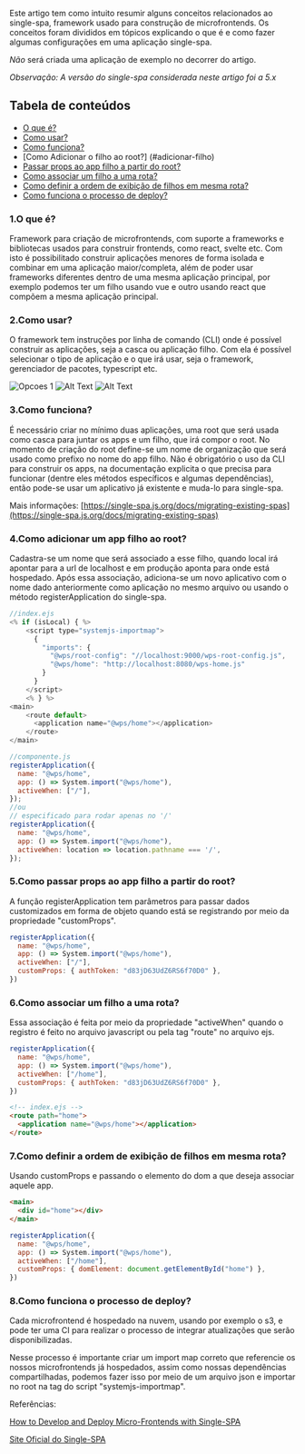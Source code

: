 Este artigo tem como intuito resumir alguns conceitos relacionados ao single-spa, framework usado para construção de microfrontends. Os conceitos foram divididos em tópicos explicando o que é e como fazer algumas configurações em uma aplicação single-spa.

_Não_ será criada uma aplicação de exemplo no decorrer do artigo.

_Observação: A versão do single-spa considerada neste artigo foi a 5.x_

## Tabela de conteúdos

- [O que é?](#o-que-é)
- [Como usar?](#como-usar)
- [Como funciona?](#como-funciona)
- [Como Adicionar o filho ao root?] (#adicionar-filho)
- [Passar props ao app filho a partir do root?](#props)
- [Como associar um filho a uma rota?](#rota)
- [Como definir a ordem de exibição de filhos em mesma rota?](#ordem)
- [Como funciona o processo de deploy?](#deploy)

### 1.O que é? <a name="o-que-é"></a>

Framework para criação de microfrontends, com suporte a frameworks e bibliotecas usados para construir frontends, como react, svelte etc. Com isto é possibilitado construir aplicações menores de forma isolada e combinar em uma aplicação maior/completa, além de poder usar frameworks diferentes dentro de uma mesma aplicação principal, por exemplo podemos ter um filho usando vue e outro usando react que compõem a mesma aplicação principal.

### 2.Como usar? <a name="como-usar"></a>

O framework tem instruções por linha de comando (CLI) onde é possível construir as aplicações, seja a casca ou aplicação filho. Com ela é possível selecionar o tipo de aplicação e o que irá usar, seja o framework, gerenciador de pacotes, typescript etc.

![Opcoes 1](https://dev-to-uploads.s3.amazonaws.com/uploads/articles/bwzb89mrhwt67pk08mm3.png)
![Alt Text](https://dev-to-uploads.s3.amazonaws.com/uploads/articles/k4bkudmxlayuu1hzh24u.png)
![Alt Text](https://dev-to-uploads.s3.amazonaws.com/uploads/articles/ks4c3zbjxv6h0adotw25.png)

### 3.Como funciona? <a name="como-funciona"></a>

É necessário criar no mínimo duas aplicações, uma root que será usada como casca para juntar os apps e um filho, que irá compor o root. No momento de criação do root define-se um nome de organização que será usado como prefixo no nome do app filho. Não é obrigatório o uso da CLI para construir os apps, na documentação explicita o que precisa para funcionar (dentre eles métodos específicos e algumas dependências), então pode-se usar um aplicativo já existente e muda-lo para single-spa.

Mais informações: [https://single-spa.js.org/docs/migrating-existing-spas](https://single-spa.js.org/docs/migrating-existing-spas)

### 4.Como adicionar um app filho ao root? <a name="adicionar-filho"></a>

Cadastra-se um nome que será associado a esse filho, quando local irá apontar para a url de localhost e em produção aponta para onde está hospedado. Após essa associação, adiciona-se um novo aplicativo com o nome dado anteriormente como aplicação no mesmo arquivo ou usando o método registerApplication do single-spa.

```js
//index.ejs
<% if (isLocal) { %>
    <script type="systemjs-importmap">
      {
        "imports": {
          "@wps/root-config": "//localhost:9000/wps-root-config.js",
          "@wps/home": "http://localhost:8080/wps-home.js"
        }
      }
    </script>
    <% } %>
<main>
    <route default>
      <application name="@wps/home"></application>
    </route>
</main>

//componente.js
registerApplication({
  name: "@wps/home",
  app: () => System.import("@wps/home"),
  activeWhen: ["/"],
});
//ou
// especificado para rodar apenas no '/'
registerApplication({
  name: "@wps/home",
  app: () => System.import("@wps/home"),
  activeWhen: location => location.pathname === '/',
});
```

### 5.Como passar props ao app filho a partir do root? <a name="props"></a>

A função registerApplication tem parâmetros para passar dados customizados em forma de objeto quando está se registrando por meio da propriedade "customProps".

```js
registerApplication({
  name: "@wps/home",
  app: () => System.import("@wps/home"),
  activeWhen: ["/"],
  customProps: { authToken: "d83jD63UdZ6RS6f70D0" },
})
```

### 6.Como associar um filho a uma rota? <a name="rota"></a>

Essa associação é feita por meio da propriedade "activeWhen" quando o registro é feito no arquivo javascript ou pela tag "route" no arquivo ejs.

```jsx
registerApplication({
  name: "@wps/home",
  app: () => System.import("@wps/home"),
  activeWhen: ["/home"],
  customProps: { authToken: "d83jD63UdZ6RS6f70D0" },
})
```

```html
<!-- index.ejs -->
<route path="home">
  <application name="@wps/home"></application>
</route>
```

### 7.Como definir a ordem de exibição de filhos em mesma rota? <a name="ordem"></a>

Usando customProps e passando o elemento do dom a que deseja associar aquele app.

```html
<main>
  <div id="home"></div>
</main>
```

```jsx
registerApplication({
  name: "@wps/home",
  app: () => System.import("@wps/home"),
  activeWhen: ["/home"],
  customProps: { domElement: document.getElementById("home") },
})
```

### 8.Como funciona o processo de deploy? <a name="deploy"></a>

Cada microfrontend é hospedado na nuvem, usando por exemplo o s3, e pode ter uma CI para realizar o processo de integrar atualizações que serão disponibilizadas.

Nesse processo é importante criar um import map correto que referencie os nossos microfrontends já hospedados, assim como nossas dependências compartilhadas, podemos fazer isso por meio de um arquivo json e importar no root na tag do script "systemjs-importmap".

Referências:

[How to Develop and Deploy Micro-Frontends with Single-SPA](https://www.freecodecamp.org/news/developing-and-deploying-micro-frontends-with-single-spa/)

[Site Oficial do Single-SPA](https://single-spa.js.org/)
